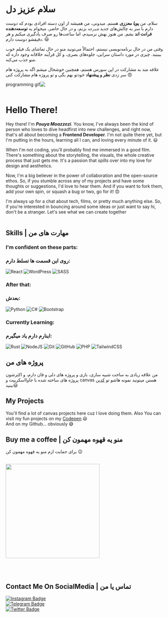 # سلام عزیز دل

سلام، من ***پویا معززی*** هستم. میدونی، من همیشه از اون دسته افرادی بودم که دوست دارم با سر به چالش‌های جدید ```شیرجه``` بزنم، و در حال حاضر، میخوام یه **توسعه‌دهنده فرانت اند** بشم. من هنوز بهش نرسیدم، اما ساعت‌ها رو صرف یادگیری  میکنم و هر دقیقشو دوست دارم. 😃


وقتی من در حال برنامه‌نویسی نیستم، احتمالاً می‌تونید منو در حال تماشای یک فیلم خوب ببینید. چیزی در مورد داستان سرایی، جلوه‌های بصری، و کل فرآیند خلاقانه وجود داره که منو جذب می‌کنه.

علافه مند به مشارکت در اپن سورس هستم، همچنین خوشحال میشم اگه به پروژه هام سر زدی **نظر و پیشنهاد** خودتو بهم بگی و تو پروژه هام مشازکت کنی 😍
<br>

  <img dir="rtl" src="https://i.pinimg.com/originals/e4/26/70/e426702edf874b181aced1e2fa5c6cde.gif" alt="programming gif"/>


<br>
<br>

# Hello There!

Hey there! I'm ***Pouya Moazzezi***. You know, I've always been the kind of person who loves to dive headfirst into new challenges, and right now, that's all about becoming a **Frontend Developer**. I'm not quite there yet, but I'm putting in the hours, learning all I can, and loving every minute of it. 😃



When I'm not coding, you'll probably find me immersed in a good film. There's something about the storytelling, the visuals, the whole creative process that just gets me. It's a passion that spills over into my love for design and aesthetics.

Now, I'm a big believer in the power of collaboration and the open-source ethos. So, if you stumble across any of my projects and have some thoughts or suggestions, I'd love to hear them. And if you want to fork them, add your own spin, or squash a bug or two, go for it! 😍

I'm always up for a chat about tech, films, or pretty much anything else. So, if you're interested in bouncing around some ideas or just want to say hi, don't be a stranger. Let's see what we can create together
<br>
<br>


  
  ## Skills | مهارت های من
  ### I'm confident on these parts:
  ### روی این قسمت ها تسلط دارم:
  ![React](https://img.shields.io/badge/react-%2320232a.svg?style=for-the-badge&logo=react&logoColor=%2361DAFB)
  ![WordPress](https://img.shields.io/badge/WordPress-%23117AC9.svg?style=for-the-badge&logo=WordPress&logoColor=white)
  ![SASS](https://img.shields.io/badge/SASS-hotpink.svg?style=for-the-badge&logo=SASS&logoColor=white)
  ### After that:
  ### بعدش:
  ![Python](https://img.shields.io/badge/python-3670A0?style=for-the-badge&logo=python&logoColor=ffdd54)
  ![C#](https://img.shields.io/badge/c%23-%23239120.svg?style=for-the-badge&logo=c-sharp&logoColor=white)
  ![Bootstrap](https://img.shields.io/badge/bootstrap-%23563D7C.svg?style=for-the-badge&logo=bootstrap&logoColor=white)
  ### Currently Learning:
  ### اینارم دارم یاد میگیرم:
  ![Rust](https://img.shields.io/badge/rust-%23000000.svg?style=for-the-badge&logo=rust&logoColor=white)
  ![NodeJS](https://img.shields.io/badge/node.js-6DA55F?style=for-the-badge&logo=node.js&logoColor=white)
  ![Git](https://img.shields.io/badge/git-%23F05033.svg?style=for-the-badge&logo=git&logoColor=white)
  ![GitHub](https://img.shields.io/badge/github-%23121011.svg?style=for-the-badge&logo=github&logoColor=white)
  ![PHP](https://img.shields.io/badge/php-%23777BB4.svg?style=for-the-badge&logo=php&logoColor=white)
  ![TailwindCSS](https://img.shields.io/badge/tailwindcss-%2338B2AC.svg?style=for-the-badge&logo=tailwind-css&logoColor=white)

  ## پروژه های من
  من علاقه زیادی به ساخت شبیه سازی، بازی و پروژه های دلی و فان دارم، و اکثرشون پروژه های ساخته شده با جاوااسکریپت و canvas هستن
  میتونید نمونه هاشو تو [کدپن](https://codepen.io/pouyamer) ببنید😃
  ## My Projects
  You'll find a lot of canvas projects here cuz I love doing them.
  Also You can visit my fun projects on my [Codepen](https://codepen.io/pouyamer) 😃
  <br>
  And on my Github... obviously 😅
  
  ## Buy me a coffee | منو یه قهوه مهمون کن 
  برای حمایت ازم منو یه قهوه مهمون کن 😉
  <br>
  <br>

<a href="https://www.coffeebede.com/pouyamer"><img style="width:300px;" src="https://coffeebede.ir/DashboardTemplateV2/app-assets/images/banner/default-yellow.svg" /></a>

  <br><br>
  ## Contact Me On SocialMedia | تماس یا من
    
  <a href="https://www.instagram.com/pouyamer">
    <img src="https://img.shields.io/badge/Instagram-%23E4405F.svg?style=for-the-badge&logo=Instagram&logoColor=white" alt="Instagram Badge">
  </a>
  <br>
  <a href="https://www.t.me/pouyamer">
    <img src="https://img.shields.io/badge/Telegram-2CA5E0?style=for-the-badge&logo=telegram&logoColor=white" alt="Telegram Badge">
  </a>
  <br>
  <a href="https://twitter.com/pouyamer">
    <img src="https://img.shields.io/badge/Twitter-%231DA1F2.svg?style=for-the-badge&logo=Twitter&logoColor=white" alt="Twitter Badge">
  </a>
  <br>


  
  
  
  
  
